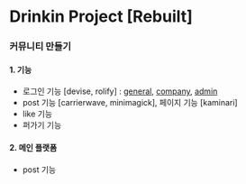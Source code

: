 # Drinkin Project [Rebuilt]

### 커뮤니티 만들기

#### 1. 기능

 - 로그인 기능 [devise, rolify] : <u>general</u>, <u>company</u>, <u>admin</u>
 - post 기능 [carrierwave, minimagick], 페이지 기능 [kaminari]
- like 기능
- 퍼가기 기능

#### 2. 메인 플랫폼

- post 기능
